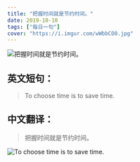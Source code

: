 ```yaml
---
title: "把握时间就是节约时间。"
date: 2019-10-10
tags: ["每日一句"]
cover: "https://i.imgur.com/wWbbCO0.jpg"
---
```


![把握时间就是节约时间。](https://i.imgur.com/HQPBOUj.jpg)

## 英文短句：
> To choose time is to save time.

<!--more-->

## 中文翻译：
> 把握时间就是节约时间。

![To choose time is to save time.](https://i.imgur.com/YVnBwSs.jpg)

